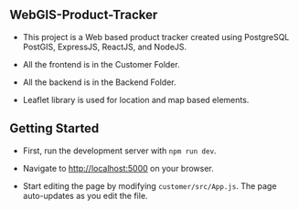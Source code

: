 ## WebGIS-Product-Tracker

- This project is a Web based product tracker created using PostgreSQL PostGIS, ExpressJS, ReactJS, and NodeJS.

- All the frontend is in the Customer Folder.

- All the backend is in the Backend Folder.

- Leaflet library is used for location and map based elements.

## Getting Started

- First, run the development server with `npm run dev`.

- Navigate to [http://localhost:5000](http://localhost:5000) on your browser.

- Start editing the page by modifying `customer/src/App.js`. The page auto-updates as you edit the file.
